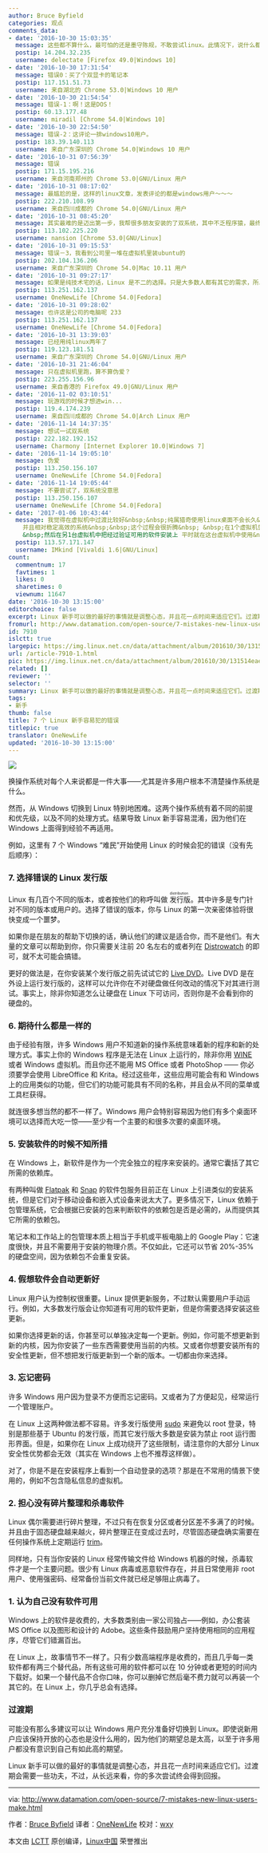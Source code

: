 ```yaml
---
author: Bruce Byfield
categories: 观点
comments_data:
- date: '2016-10-30 15:03:35'
  message: 这些都不算什么，最可怕的还是墨守陈规，不敢尝试linux。此情况下，说什么都是0。
  postip: 14.204.32.235
  username: delectate [Firefox 49.0|Windows 10]
- date: '2016-10-30 17:31:54'
  message: 错误0：买了个双显卡的笔记本
  postip: 117.151.51.73
  username: 来自湖北的 Chrome 53.0|Windows 10 用户
- date: '2016-10-30 21:54:54'
  message: 错误-1：啊！这是DOS！
  postip: 60.13.177.48
  username: miradil [Chrome 54.0|Windows 10]
- date: '2016-10-30 22:54:50'
  message: 错误-2：这评论一排windows10用户。
  postip: 183.39.140.113
  username: 来自广东深圳的 Chrome 54.0|Windows 10 用户
- date: '2016-10-31 07:56:39'
  message: 错误
  postip: 171.15.195.216
  username: 来自河南郑州的 Chrome 53.0|GNU/Linux 用户
- date: '2016-10-31 08:17:02'
  message: 最尴尬的是，这样的linux文章，发表评论的都是windows用户～～～
  postip: 222.210.108.99
  username: 来自四川成都的 Chrome 54.0|GNU/Linux 用户
- date: '2016-10-31 08:45:20'
  message: 其实最难的是迈出第一步，我帮很多朋友安装的了双系统，其中不乏程序猿，最终的结果是10个能有一个坚持下来就不错，大多数的理由都是没有QQ，没有LOL，Linux成了摆设，Linux的优势大家都知道，但是我实在是很难说服他们继续使用，真是太尴尬了。。。
  postip: 113.102.225.220
  username: nansion [Chrome 53.0|GNU/Linux]
- date: '2016-10-31 09:15:53'
  message: 错误－3，我看到公司里一堆在虚拟机里装ubuntu的
  postip: 202.104.136.206
  username: 来自广东深圳的 Chrome 54.0|Mac 10.11 用户
- date: '2016-10-31 09:27:17'
  message: 如果是纯技术宅的话，Linux 是不二的选择。只是大多数人都有其它的需求，所以 Linux 可能不是很适合那些人。
  postip: 113.251.162.137
  username: OneNewLife [Chrome 54.0|Fedora]
- date: '2016-10-31 09:28:02'
  message: 也许这是公司的电脑呢 233
  postip: 113.251.162.137
  username: OneNewLife [Chrome 54.0|Fedora]
- date: '2016-10-31 13:39:03'
  message: 已经用纯linux两年了
  postip: 119.123.181.51
  username: 来自广东深圳的 Chrome 54.0|GNU/Linux 用户
- date: '2016-10-31 21:46:04'
  message: 只在虚拟机里跑，算不算伪爱？
  postip: 223.255.156.96
  username: 来自香港的 Firefox 49.0|GNU/Linux 用户
- date: '2016-11-02 03:10:51'
  message: 玩游戏的时候才想进win...
  postip: 119.4.174.239
  username: 来自四川成都的 Chrome 54.0|Arch Linux 用户
- date: '2016-11-14 14:37:35'
  message: 想试一试双系统
  postip: 222.182.192.152
  username: Charmony [Internet Explorer 10.0|Windows 7]
- date: '2016-11-14 19:05:10'
  message: 伪爱
  postip: 113.250.156.107
  username: OneNewLife [Chrome 54.0|Fedora]
- date: '2016-11-14 19:05:44'
  message: 不要尝试了，双系统没意思
  postip: 113.250.156.107
  username: OneNewLife [Chrome 54.0|Fedora]
- date: '2017-01-06 10:43:44'
  message: 我觉得在虚拟机中过渡比较好&nbsp;&nbsp;纯属猎奇使用linux桌面不会长久&nbsp;&nbsp;长期使用linux桌面肯定要打造一个满足日常或工作
    并且相对稳定高效的系统&nbsp;&nbsp;这个过程会很折腾&nbsp; &nbsp;在1个虚拟机尝试安装配置所需软件&nbsp;&nbsp;并做好文档记录&nbsp;
    &nbsp;然后在另1台虚拟机中把经过验证可用的软件安装上 平时就在这台虚拟机中使用&nbsp;&nbsp;除了必要的安全更新&nbsp;&nbsp;避免频繁升级系统&nbsp;&nbsp;这个想法源于git&nbsp;&nbsp;多个虚拟机好比feature、develop、release和master分支&nbsp;&nbsp;过程有些繁琐&nbsp;&nbsp;但是一个有效过渡到linux桌面的方法
  postip: 113.57.171.147
  username: IMkind [Vivaldi 1.6|GNU/Linux]
count:
  commentnum: 17
  favtimes: 1
  likes: 0
  sharetimes: 0
  viewnum: 11647
date: '2016-10-30 13:15:00'
editorchoice: false
excerpt: Linux 新手可以做的最好的事情就是调整心态，并且花一点时间来适应它们。过渡期会需要一些功夫，不过，从长远来看，你的多次尝试终会得到回报。
fromurl: http://www.datamation.com/open-source/7-mistakes-new-linux-users-make.html
id: 7910
islctt: true
largepic: https://img.linux.net.cn/data/attachment/album/201610/30/131514eae5ql6xcfcvvlqy.jpg
url: /article-7910-1.html
pic: https://img.linux.net.cn/data/attachment/album/201610/30/131514eae5ql6xcfcvvlqy.jpg.thumb.jpg
related: []
reviewer: ''
selector: ''
summary: Linux 新手可以做的最好的事情就是调整心态，并且花一点时间来适应它们。过渡期会需要一些功夫，不过，从长远来看，你的多次尝试终会得到回报。
tags:
- 新手
thumb: false
title: 7 个 Linux 新手容易犯的错误
titlepic: true
translator: OneNewLife
updated: '2016-10-30 13:15:00'
---
```


![](https://img.linux.net.cn/data/attachment/album/201610/30/131514eae5ql6xcfcvvlqy.jpg)


换操作系统对每个人来说都是一件大事——尤其是许多用户根本不清楚操作系统是什么。


然而，从 Windows 切换到 Linux 特别地困难。这两个操作系统有着不同的前提和优先级，以及不同的处理方式。结果导致 Linux 新手容易混淆，因为他们在 Windows 上面得到经验不再适用。


例如，这里有 7 个 Windows “难民”开始使用 Linux 的时候会犯的错误（没有先后顺序）：


### 7. 选择错误的 Linux 发行版


Linux 有几百个不同的版本，或者按他们的称呼叫做<ruby> 发行版 <rp>  （ </rp> <rt>  distribution </rt> <rp>  ） </rp></ruby>。其中许多是专门针对不同的版本或用户的。选择了错误的版本，你与 Linux 的第一次亲密体验将很快变成一个噩梦。


如果你是在朋友的帮助下切换的话，确认他们的建议是适合你，而不是他们。有大量的文章可以帮助到你，你只需要关注前 20 名左右的或者列在 [Distrowatch](http://distrowatch.com/) 的即可，就不太可能会搞错。


更好的做法是，在你安装某个发行版之前先试试它的 [Live DVD](https://en.wikipedia.org/wiki/Live_CD)。Live DVD 是在外设上运行发行版的，这样可以允许你在不对硬盘做任何改动的情况下对其进行测试。事实上，除非你知道怎么让硬盘在 Linux 下可访问，否则你是不会看到你的硬盘的。


### 6. 期待什么都是一样的


由于经验有限，许多 Windows 用户不知道新的操作系统意味着新的程序和新的处理方式。事实上你的 Windows 程序是无法在 Linux 上运行的，除非你用 [WINE](https://en.wikipedia.org/wiki/Wine_%28software%29) 或者 Windows 虚拟机。而且你还不能用 MS Office 或者 PhotoShop —— 你必须要学会使用 LibreOffice 和 Krita。经过这些年，这些应用可能会有和 Windows 上的应用类似的功能，但它们的功能可能具有不同的名称，并且会从不同的菜单或工具栏获得。


就连很多想当然的都不一样了。Windows 用户会特别容易因为他们有多个桌面环境可以选择而大吃一惊——至少有一个主要的和很多次要的桌面环境。


### 5. 安装软件的时候不知所措


在 Windows 上，新软件是作为一个完全独立的程序来安装的。通常它囊括了其它所需的依赖库。


有两种叫做 [Flatpak](http://flatpak.org/) 和 [Snap](http://snapcraft.io/) 的软件包服务目前正在 Linux 上引进类似的安装系统，但是它们对于移动设备和嵌入式设备来说太大了。更多情况下，Linux 依赖于包管理系统，它会根据已安装的包来判断软件的依赖包是否是必需的，从而提供其它所需的依赖包。


笔记本和工作站上的包管理本质上相当于手机或平板电脑上的 Google Play：它速度很快，并且不需要用于安装的物理介质。不仅如此，它还可以节省 20%-35% 的硬盘空间，因为依赖包不会重复安装。


### 4. 假想软件会自动更新好


Linux 用户认为控制权很重要。Linux 提供更新服务，不过默认需要用户手动运行。例如，大多数发行版会让你知道有可用的软件更新，但是你需要选择安装这些更新。


如果你选择更新的话，你甚至可以单独决定每一个更新。例如，你可能不想更新到新的内核，因为你安装了一些东西需要使用当前的内核。又或者你想要安装所有的安全性更新，但不想把发行版更新到一个新的版本。一切都由你来选择。


### 3. 忘记密码


许多 Windows 用户因为登录不方便而忘记密码。又或者为了方便起见，经常运行一个管理账户。


在 Linux 上这两种做法都不容易。许多发行版使用 [sudo](https://en.wikipedia.org/wiki/Sudo) 来避免以 root 登录，特别是那些基于 Ubuntu 的发行版，而其它发行版大多数是安装为禁止 root 运行图形界面。但是，如果你在 Linux 上成功绕开了这些限制，请注意你的大部分 Linux 安全性优势都会无效（其实在 Windows 上也不推荐这样做）。


对了，你是不是在安装程序上看到一个自动登录的选项？那是在不常用的情景下使用的，例如不包含隐私信息的虚拟机。


### 2. 担心没有碎片整理和杀毒软件


Linux 偶尔需要进行碎片整理，不过只有在恢复分区或者分区差不多满了的时候。并且由于固态硬盘越来越火，碎片整理正在变成过去时，尽管固态硬盘确实需要在任何操作系统上定期运行 [trim](https://en.wikipedia.org/wiki/Trim_%28computing%29)。


同样地，只有当你安装的 Linux 经常传输文件给 Windows 机器的时候，杀毒软件才是一个主要问题。很少有 Linux 病毒或恶意软件存在，并且日常使用非 root 用户、使用强密码、经常备份当前文件就已经足够阻止病毒了。


### 1. 认为自己没有软件可用


Windows 上的软件是收费的，大多数类别由一家公司独占——例如，办公套装 MS Office 以及图形和设计的 Adobe。这些条件鼓励用户坚持使用相同的应用程序，尽管它们错漏百出。


在 Linux 上，故事情节不一样了。只有少数高端程序是收费的，而且几乎每一类软件都有两三个替代品，所有这些可用的软件都可以在 10 分钟或者更短的时间内下载好。如果一个替代品不合你口味，你可以删掉它然后毫不费力就可以再装一个其它的。在 Linux 上，你几乎总会有选择。


### 过渡期


可能没有那么多建议可以让 Windows 用户充分准备好切换到 Linux。即使说新用户应该保持开放的心态也是没什么用的，因为他们的期望总是太高，以至于许多用户都没有意识到自己有如此高的期望。


Linux 新手可以做的最好的事情就是调整心态，并且花一点时间来适应它们。过渡期会需要一些功夫，不过，从长远来看，你的多次尝试终会得到回报。




---


via: <http://www.datamation.com/open-source/7-mistakes-new-linux-users-make.html>


作者：[Bruce Byfield](http://www.datamation.com/author/Bruce-Byfield-6030.html) 译者：[OneNewLife](https://github.com/OneNewLife) 校对：[wxy](https://github.com/wxy)


本文由 [LCTT](https://github.com/LCTT/TranslateProject) 原创编译，[Linux中国](https://linux.cn/) 荣誉推出